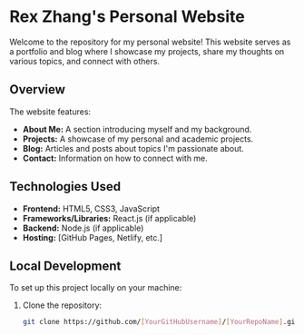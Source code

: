 # Rex Zhang's Personal Website

Welcome to the repository for my personal website! This website serves as a portfolio and blog where I showcase my projects, share my thoughts on various topics, and connect with others.

## Overview

The website features:

- **About Me:** A section introducing myself and my background.
- **Projects:** A showcase of my personal and academic projects.
- **Blog:** Articles and posts about topics I'm passionate about.
- **Contact:** Information on how to connect with me.

## Technologies Used

- **Frontend:** HTML5, CSS3, JavaScript
- **Frameworks/Libraries:** React.js (if applicable)
- **Backend:** Node.js (if applicable)
- **Hosting:** [GitHub Pages, Netlify, etc.]

## Local Development

To set up this project locally on your machine:

1. Clone the repository:
   ```sh
   git clone https://github.com/[YourGitHubUsername]/[YourRepoName].git

